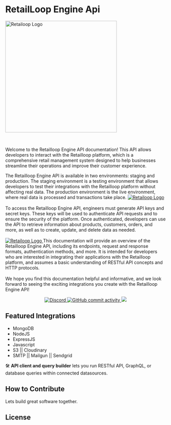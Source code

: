 <br /><br />

<p align="center">
<h1>RetailLoop Engine Api</h1>
<a href="https://www.retailloop.co/">
  <img src="https://ik.imagekit.io/ubdvpx7xd0j/Femi_Obadimu/download_hkfRWy6Q8.png?updatedAt=1686650388485" alt="Retailoop Logo" width="350">
</a>
</p>
<br />

</p>
<p>
Welcome to the Retailloop Engine API documentation! This API allows developers to interact with the Retailloop platform, which is a comprehensive retail management system designed to help businesses streamline their operations and improve their customer experience.
</p>

<p>
The Retailloop Engine API is available in two environments: staging and production. The staging environment is a testing environment that allows developers to test their integrations with the Retailloop platform without affecting real data. The production environment is the live environment, where real data is processed and transactions take place.
<a href="https://www.retailloop.co/">
  <img src="https://www.retailloop.co/static/media/order_snip.ed461fe9562894803507.png" alt="Retailoop Logo">
</a>
</br> </br>
To access the Retailloop Engine API, engineers must generate API keys and secret keys. These keys will be used to authenticate API requests and to ensure the security of the platform. Once authenticated, developers can use the API to retrieve information about products, customers, orders, and more, as well as to create, update, and delete data as needed.
</br></br>
<a href="https://www.retailloop.co/">
  <img src="https://www.retailloop.co/static/media/dashboard_pop.54c994c82bf55084dd6f.png" alt="Retailoop Logo">
</a>
This documentation will provide an overview of the Retailloop Engine API, including its endpoints, request and response formats, authentication methods, and more. It is intended for developers who are interested in integrating their applications with the Retailloop platform, and assumes a basic understanding of RESTful API concepts and HTTP protocols.
</br></br>
We hope you find this documentation helpful and informative, and we look forward to seeing the exciting integrations you create with the Retailloop Engine API!
</p>
<p align="center">
<a href="">
<img alt="Discord" src="https://img.shields.io/discord/725602949748752515?color=5865F2&label=Discord&style=for-the-badge" />
</a>

<a href="">
<img alt="GitHub commit activity" src="https://img.shields.io/github/commit-activity/m/appsmithorg/appsmith?color=00FF0&style=for-the-badge">
</a>
<a href="">
<img src="https://img.shields.io/docker/pulls/appsmith/appsmith-server?color=4591df&style=for-the-badge">
</a>

## Featured Integrations

- MongoDB
- NodeJS
- ExpressJS
- Javascript
- S3 || Cloudinary
- SMTP || Mailgun || Sendgrid

🛠️ **API client and query builder** lets you run RESTful API, GraphQL, or database queries within connected datasources.

## How to Contribute

Lets build great software together.

## License
